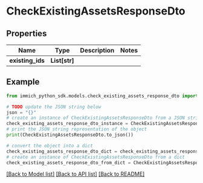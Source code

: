 # CheckExistingAssetsResponseDto


## Properties

Name | Type | Description | Notes
------------ | ------------- | ------------- | -------------
**existing_ids** | **List[str]** |  | 

## Example

```python
from immich_python_sdk.models.check_existing_assets_response_dto import CheckExistingAssetsResponseDto

# TODO update the JSON string below
json = "{}"
# create an instance of CheckExistingAssetsResponseDto from a JSON string
check_existing_assets_response_dto_instance = CheckExistingAssetsResponseDto.from_json(json)
# print the JSON string representation of the object
print(CheckExistingAssetsResponseDto.to_json())

# convert the object into a dict
check_existing_assets_response_dto_dict = check_existing_assets_response_dto_instance.to_dict()
# create an instance of CheckExistingAssetsResponseDto from a dict
check_existing_assets_response_dto_from_dict = CheckExistingAssetsResponseDto.from_dict(check_existing_assets_response_dto_dict)
```
[[Back to Model list]](../README.md#documentation-for-models) [[Back to API list]](../README.md#documentation-for-api-endpoints) [[Back to README]](../README.md)


